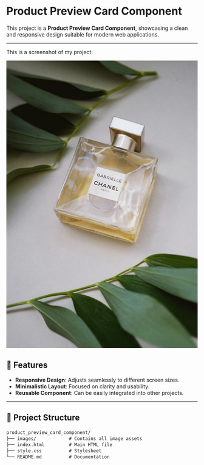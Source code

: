 # Product Preview Card Component

This project is a **Product Preview Card Component**, showcasing a clean and responsive design suitable for modern web applications.

---

This is a screenshot of my project:

![Screenshot of my project](./images/image-product-desktop.jpg)

## 📜 Features

- **Responsive Design**: Adjusts seamlessly to different screen sizes.
- **Minimalistic Layout**: Focused on clarity and usability.
- **Reusable Component**: Can be easily integrated into other projects.

---

## 📂 Project Structure

```plaintext
product_preview_card_component/
├── images/            # Contains all image assets
├── index.html         # Main HTML file
├── style.css          # Stylesheet
└── README.md          # Documentation
